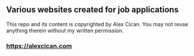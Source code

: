 ## Various websites created for job applications
This repo and its content is copyrighted by Alex Cican. You may not reuse anything therein without my written permission.

### https://alexcican.com
